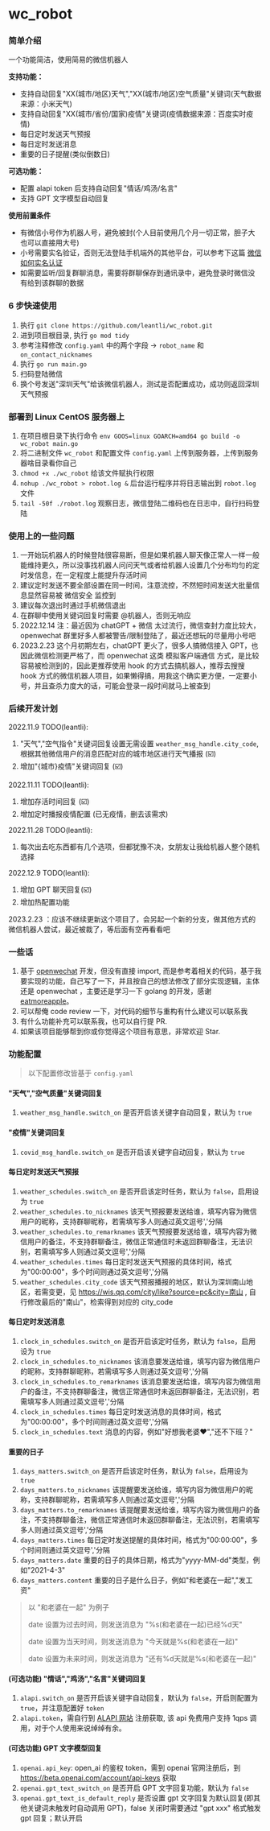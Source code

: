 # wc_robot

### 简单介绍

一个功能简洁，使用简易的微信机器人

 **支持功能：** 

- 支持自动回复"XX(城市/地区)天气","XX(城市/地区)空气质量"关键词(天气数据来源：小米天气)
- 支持自动回复"XX(城市/省份/国家)疫情"关键词(疫情数据来源：百度实时疫情)
- 每日定时发送天气预报
- 每日定时发送消息
- 重要的日子提醒(类似倒数日)

 **可选功能：** 
- 配置 alapi token 后支持自动回复"情话/鸡汤/名言"
- 支持 GPT 文字模型自动回复

 **使用前置条件** 

- 有微信小号作为机器人号，避免被封(个人目前使用几个月一切正常，胆子大也可以直接用大号)
- 小号需要实名验证，否则无法登陆手机端外的其他平台，可以参考下这篇 [微信如何实名认证](https://jingyan.baidu.com/article/5d6edee2d3acc1d8ebdeec65.html)
- 如需要监听/回复群聊消息，需要将群聊保存到通讯录中，避免登录时微信没有给到该群聊的数据

### 6 步快速使用

1. 执行 `git clone https://github.com/leantli/wc_robot.git`
2. 进到项目根目录, 执行 `go mod tidy`
3. 参考注释修改 `config.yaml` 中的两个字段 -> `robot_name` 和 `on_contact_nicknames`
4. 执行 `go run main.go`
5. 扫码登陆微信
6. 换个号发送"深圳天气"给该微信机器人，测试是否配置成功，成功则返回深圳天气预报


### 部署到 Linux CentOS 服务器上

1. 在项目根目录下执行命令 `env GOOS=linux GOARCH=amd64 go build -o wc_robot main.go`
2. 将二进制文件 `wc_robot` 和配置文件 `config.yaml` 上传到服务器，上传到服务器啥目录看你自己
3. `chmod +x ./wc_robot` 给该文件赋执行权限
4. `nohup ./wc_robot > robot.log &` 后台运行程序并将日志输出到 `robot.log` 文件
5. `tail -50f ./robot.log` 观察日志，微信登陆二维码也在日志中，自行扫码登陆

### 使用上的一些问题

1. 一开始玩机器人的时候登陆很容易断，但是如果机器人聊天像正常人一样一般能维持更久，所以没事找机器人问问天气或者给机器人设置几个分布均匀的定时发信息，在一定程度上能提升存活时间
2. 建议定时发送不要全部设置在同一时间，注意流控，不然短时间发送大批量信息显然容易被 微信安全 监控到
3. 建议每次退出时通过手机微信退出
4. 在群聊中使用关键词回复时需要 @机器人，否则无响应
5. 2022.12.14 注：最近因为 chatGPT + 微信 太过流行，微信查封力度比较大，openwechat 群里好多人都被警告/限制登陆了，最近还想玩的尽量用小号吧
6. 2023.2.23 这个月初期左右，chatGPT 更火了，很多人搞微信接入 GPT，也因此微信检测更严格了，而 openwechat 这类 模拟客户端通信 方式，是比较容易被检测到的，因此更推荐使用 hook 的方式去搞机器人，推荐去搜搜 hook 方式的微信机器人项目，如果懒得搞，用我这个确实更方便，一定要小号，并且查杀力度大的话，可能会登录一段时间就马上被查到

### 后续开发计划

2022.11.9 TODO(leantli):
1. "天气","空气指令"关键词回复设置无需设置 `weather_msg_handle.city_code`, 根据其他微信用户的消息匹配对应的城市地区进行天气播报 (☑️)
2. 增加"{城市}疫情"关键词回复 (☑️)

2022.11.11 TODO(leantli):
1. 增加存活时间回复 (☑️)
2. 增加定时播报疫情配置 (已无疫情，删去该需求)

2022.11.28 TODO(leantli):
1. 每次出去吃东西都有几个选项，但都犹豫不决，女朋友让我给机器人整个随机选择

2022.12.9 TODO(leantli):
1. 增加 GPT 聊天回复(☑️)
2. 增加热配置功能

2023.2.23 ：应该不继续更新这个项目了，会另起一个新的分支，做其他方式的微信机器人尝试，最近被裁了，等后面有空再看看吧

### 一些话

1. 基于 [openwechat](https://github.com/eatmoreapple/openwechat) 开发，但没有直接 import, 而是参考着相关的代码，基于我要实现的功能，自己写了一下，并且按自己的想法修改了部分实现逻辑，主体还是 openwechat ，主要还是学习一下 golang 的开发，感谢 [eatmoreapple](https://github.com/eatmoreapple)。
2. 可以帮俺 code review 一下，对代码的细节与重构有什么建议可以联系我
3. 有什么功能补充可以联系我，也可以自行提 PR.
4. 如果该项目能够帮到你或你觉得这个项目有意思，非常欢迎 Star.


### 功能配置

> 以下配置修改皆基于 `config.yaml`

#### "天气","空气质量"关键词回复

1. `weather_msg_handle.switch_on` 是否开启该关键字自动回复，默认为 `true`

#### "疫情"关键词回复

1. `covid_msg_handle.switch_on` 是否开启该关键字自动回复，默认为 `true`

#### 每日定时发送天气预报

1. `weather_schedules.switch_on` 是否开启该定时任务，默认为 `false`，启用设为 `true`
2. `weather_schedules.to_nicknames` 该天气预报要发送给谁，填写内容为微信用户的昵称，支持群聊昵称，若需填写多人则通过英文逗号','分隔
3. `weather_schedules.to_remarknames` 该天气预报要发送给谁，填写内容为微信用户的备注，不支持群聊备注，微信正常通信时未返回群聊备注，无法识别，若需填写多人则通过英文逗号','分隔
4. `weather_schedules.times` 每日定时发送天气预报的具体时间，格式为"00:00:00"，多个时间则通过英文逗号','分隔
5. `weather_schedules.city_code` 该天气预报播报的地区，默认为深圳南山地区，若需变更，见 https://wis.qq.com/city/like?source=pc&city=南山 , 自行修改最后的"南山"，检索得到对应的 city_code

#### 每日定时发送消息

1. `clock_in_schedules.switch_on` 是否开启该定时任务，默认为 `false`，启用设为 `true`
2. `clock_in_schedules.to_nicknames` 该消息要发送给谁，填写内容为微信用户的昵称，支持群聊昵称，若需填写多人则通过英文逗号','分隔
3. `clock_in_schedules.to_remarknames` 该消息要发送给谁，填写内容为微信用户的备注，不支持群聊备注，微信正常通信时未返回群聊备注，无法识别，若需填写多人则通过英文逗号','分隔
4. `clock_in_schedules.times` 每日定时发送消息的具体时间，格式为"00:00:00"，多个时间则通过英文逗号','分隔
5. `clock_in_schedules.text` 消息的内容，例如"好想我老婆❤️","还不下班？"

#### 重要的日子

1. `days_matters.switch_on` 是否开启该定时任务，默认为 `false`，启用设为 `true`
2. `days_matters.to_nicknames` 该提醒要发送给谁，填写内容为微信用户的昵称，支持群聊昵称，若需填写多人则通过英文逗号','分隔
3. `days_matters.to_remarknames` 该提醒要发送给谁，填写内容为微信用户的备注，不支持群聊备注，微信正常通信时未返回群聊备注，无法识别，若需填写多人则通过英文逗号','分隔
4. `days_matters.times` 每日定时发送提醒的具体时间，格式为"00:00:00"，多个时间则通过英文逗号','分隔
5. `days_matters.date` 重要的日子的具体日期，格式为"yyyy-MM-dd"类型，例如"2021-4-3"
5. `days_matters.content` 重要的日子是什么日子，例如"和老婆在一起","发工资"

> 以 "和老婆在一起" 为例子
>
> date 设置为过去时间，则发送消息为 "%s(和老婆在一起)已经%d天"
>
> date 设置为当天时间，则发送消息为 "今天就是%s(和老婆在一起)"
>
> date 设置为未来时间，则发送消息为 "还有%d天就是%s(和老婆在一起)"

#### (可选功能) "情话","鸡汤","名言"关键词回复

1. `alapi.switch_on` 是否开启该关键字自动回复，默认为 `false`，开启则配置为 `true`，并注意配置好 `token`
2. `alapi.token`，需自行到 [ALAPI 网站](https://admin.alapi.cn/user/register) 注册获取, 该 api 免费用户支持 1qps 调用，对于个人使用来说绰绰有余。

#### (可选功能) GPT 文字模型回复

1. `openai.api_key`: open_ai 的鉴权 token，需到 openai 官网注册后，到 https://beta.openai.com/account/api-keys 获取
2. `openai.gpt_text_switch_on` 是否开启 GPT 文字回复功能，默认为 `false`
3. `openai.gpt_text_is_default_reply` 是否设置 gpt 文字回复为默认回复(即其他关键词未触发时自动调用 GPT)，false 关闭时需要通过 "gpt xxx" 格式触发 gpt 回复；默认开启
